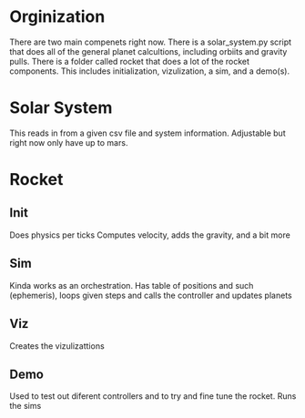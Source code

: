 # Orginization
There are two main compenets right now. There is a solar_system.py script that does all of the general planet calcultions, including orbiits and gravity pulls. There is a folder called rocket that does a lot of the rocket components. This includes initialization, vizulization, a sim, and a demo(s).
# Solar System
This reads in from a given csv file and system information. Adjustable but right now only have up to mars.

# Rocket
## Init
Does physics per ticks
Computes velocity, adds the gravity, and a bit more 
## Sim
Kinda works as an orchestration. Has table of positions and such (ephemeris), loops given steps and calls the controller and updates planets
## Viz
Creates the vizulizattions
## Demo
Used to test out diferent controllers and to try and fine tune the rocket. Runs the sims